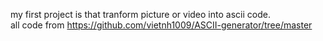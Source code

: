 my first project is that tranform picture or video into ascii code.\
all code from https://github.com/vietnh1009/ASCII-generator/tree/master
